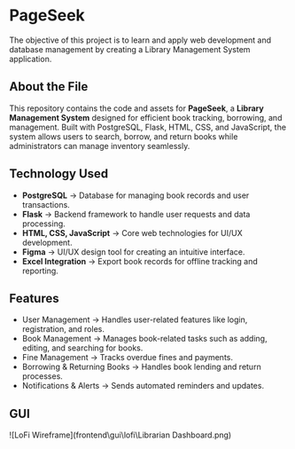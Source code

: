 # PageSeek
The objective of this project is to learn and apply web development and database management by creating a Library Management System application.

## About the File

This repository contains the code and assets for **PageSeek**, a **Library Management System** designed for efficient book tracking, borrowing, and management. Built with PostgreSQL, Flask, HTML, CSS, and JavaScript, the system allows users to search, borrow, and return books while administrators can manage inventory seamlessly.

## Technology Used

- **PostgreSQL** → Database for managing book records and user transactions.
- **Flask** → Backend framework to handle user requests and data processing.
- **HTML, CSS, JavaScript** → Core web technologies for UI/UX development.
- **Figma** → UI/UX design tool for creating an intuitive interface.
- **Excel Integration** → Export book records for offline tracking and reporting.

## Features
- User Management → Handles user-related features like login, registration, and roles.
- Book Management → Manages book-related tasks such as adding, editing, and searching for books.
- Fine Management → Tracks overdue fines and payments.
- Borrowing & Returning Books → Handles book lending and return processes.
- Notifications & Alerts → Sends automated reminders and updates.

## GUI
![LoFi Wireframe](frontend\gui\lofi\Librarian Dashboard.png)
